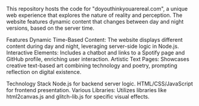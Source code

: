 
This repository hosts the code for "doyouthinkyouarereal.com", a unique web experience that explores the nature of reality and perception. 
The website features dynamic content that changes between day and night versions, based on the server time.


Features
Dynamic Time-Based Content: The website displays different content during day and night, leveraging server-side logic in Node.js.
Interactive Elements: Includes a chatbot and links to a Spotify page and GitHub profile, enriching user interaction.
Artistic Text Pages: Showcases creative text-based art combining technology and poetry, prompting reflection on digital existence.

Technology Stack
Node.js for backend server logic.
HTML/CSS/JavaScript for frontend presentation.
Various Libraries: Utilizes libraries like html2canvas.js and glitch-lib.js for specific visual effects.


